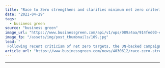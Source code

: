 ```yaml
---
title: "Race to Zero strengthens and clarifies minimum net zero criteria for members"
date: "2021-04-29"
tags: 
  - business green
source: "business green"
image_url: "https://www.businessgreen.com/api/v1/wps/089a4aa/914fed03-c20b-4edb-a869-05c7f2f04507/2/WangAnQi-china-chongqing-iStock-1189910419-185x114.jpg"
image_fp: "/assets/img/post_thumbnails/109.jpg"
lead: "
 Following recent criticism of net zero targets, the UN-backed campaign tightens its standards and notes that 'the concept of net zero is complex and the science and best practices are developing fast' ..."
article_url: "https://www.businessgreen.com/news/4030612/race-zero-strengthens-clarifies-minimum-net-zero-criteria-members"
---
```


---
